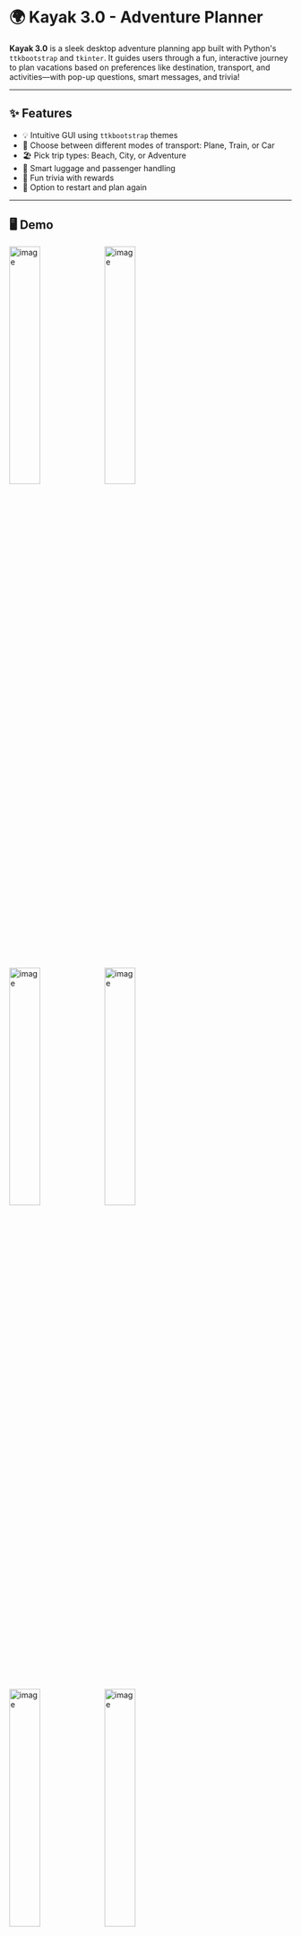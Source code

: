 # 🌍 Kayak 3.0 - Adventure Planner

**Kayak 3.0** is a sleek desktop adventure planning app built with Python's `ttkbootstrap` and `tkinter`. It guides users through a fun, interactive journey to plan vacations based on preferences like destination, transport, and activities—with pop-up questions, smart messages, and trivia!

---

## ✨ Features

- 💡 Intuitive GUI using `ttkbootstrap` themes
- 🚗 Choose between different modes of transport: Plane, Train, or Car
- 🏖️ Pick trip types: Beach, City, or Adventure
- 🧳 Smart luggage and passenger handling
- 🤔 Fun trivia with rewards
- 🔁 Option to restart and plan again

---

## 🖥️ Demo
<img width="33%" alt="image" src="https://github.com/user-attachments/assets/0a4a5af1-b7f8-40fa-9327-bf11de665f29" />
<img width="33%" alt="image" src="https://github.com/user-attachments/assets/d34f7bc0-212b-4f3b-9a26-2e3bdfac60b6" />
<img width="33%" alt="image" src="https://github.com/user-attachments/assets/4a3f5aa4-54c6-41c3-9712-2f8ac48a9e70" />
<img width="33%" alt="image" src="https://github.com/user-attachments/assets/ed2bcf36-23ae-46f0-897b-a8d0c8b74dd1" />
<img width="33%" alt="image" src="https://github.com/user-attachments/assets/ca9b652a-991e-487c-9667-a5a63e70717b" />
<img width="33%" alt="image" src="https://github.com/user-attachments/assets/d7032c78-ee90-47f7-b0e3-b318e2dea554" />



---

## 🚀 Getting Started

### 📦 Prerequisites

- Python 3.7+
- `ttkbootstrap` library

### 🔧 Installation

1. **Clone the repo**
   ```bash
   git clone https://github.com/your-username/kayak-adventure-planner.git
   cd kayak-adventure-planner
